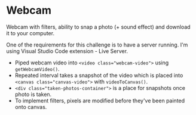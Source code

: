 # Webcam

Webcam with filters, ability to snap a photo (+ sound effect) and download it to your computer.

One of the requirements for this challenge is to have a server running. I'm using Visual Studio Code extension - Live Server.

- Piped webcam video into `<video class="webcam-video">` using `getWebcamVideo()`.
- Repeated interval takes a snapshot of the video which is placed into `<canvas class="canvas-video">` with `videoToCanvas()`. 
- `<div class="taken-photos-container">` is a place for snapshots once photo is taken.
- To implement filters, pixels are modified before they've been painted onto canvas.

